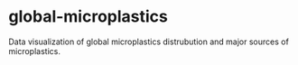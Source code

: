 # global-microplastics
Data visualization of global microplastics distrubution and major sources of microplastics.
